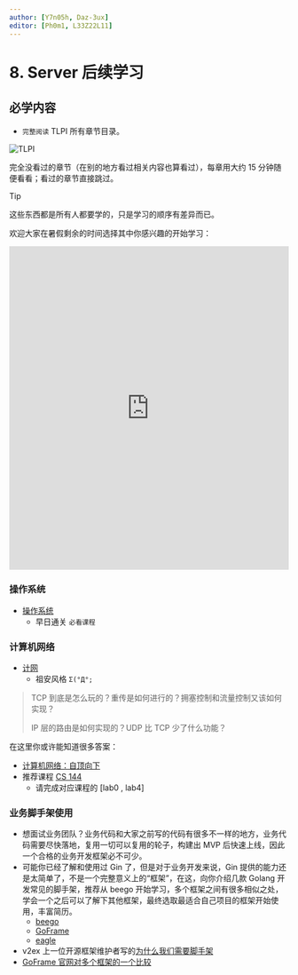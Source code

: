 ```yaml
---
author: [Y7n05h, Daz-3ux]
editor: [Ph0m1, L33Z22L11]
---
```


# 8. Server 后续学习

## 必学内容

- `完整阅读` TLPI 所有章节目录。

![TLPI](https://man7.org/tlpi/cover/TLPI-front-cover-small-256.png)

完全没看过的章节（在别的地方看过相关内容也算看过），每章用大约 15 分钟随便看看；看过的章节直接跳过。

> [!TIP]
>
> 这些东西都是所有人都要学的，只是学习的顺序有差异而已。

欢迎大家在暑假剩余的时间选择其中你感兴趣的开始学习：

<!-- 此处使用 draw.io 提供的嵌入 iframe 功能 -->

<iframe frameborder="0" style="width:100%;height:583px;" src="https://viewer.diagrams.net/?tags=%7B%7D&highlight=0000ff&edit=_blank&layers=1&nav=1#R5Vpbc9o4FP41mtl9oGPL90cbTLYzbdJZMpu0LzsOFsYbY7FCBOivryTLGF%2B4pMUGdpOZRDq6WNKn75yjIwGtP1vfkWA%2B%2FYxDlACohGugDQCEUDFV9o9LNpnEsoxMEJE4zERqIRjF35EUKlK6jEO0KFWkGCc0npeFY5ymaExLsoAQvCpXm%2BCk%2FNV5EKGaYDQOkrr0KQ7pNJPaulLI%2F0BxNJVfNhVZMAvyulKwmAYhXu2INB9ofYIxzVKzdR8lfO3yZcnaDfeUbsdFUEpPafDt41f12Vjf6X%2F%2FRdVH606ZPEW9fJUXdJNPGIVs%2FjKLCZ3iCKdB4hdSj%2BBlGiLercJyRZ1PGM%2BZUGXCfxClGwlmsKSYiaZ0lshStI7p8076K%2B%2FqgyFzg7XsWWQ2MrOgBL9uIbCZZBInSR8nmIhxaxOD%2F25r7pSY4oeV1JdMruICL8lYzj9e9XoPL0%2FR92%2BPnn%2FP1uveoD2Y1eNrs9NQLvQdwjNEyYZVICgJaPxW3juB3ILRtt626Rccs6FARdKll28WSRYt3015FzQgEaKyVQE2S%2BwMoxCJLdC8HQ5N8y1IlnIKAJoJ5Ys6D9LSPjH%2FXfKd601wSnsLgbTLKqj2fC1WOi9nqUj89y3g%2BsCx8h5fSFFkAk8DjtFU5AAXAsfOi9i0sqHI8uruLe%2FN1TSmaDQPBLYrpqDK%2BzBI4ihl6THbD4gc2iBviFC0Pgh9DqGtlTHMKbYqtIcpRdMdxWHYyv7dUsL5vaBql6D4z1NNl0pe7PQD9ZxWKOkSEmx2Ksw51RYHGGvoFbjVihquNtDhwQYskY3hrMTW9xKb8%2FdkYtdY%2FSlOl0yscHYzCnuC5uyvMxSJPnBMQXwb2N4OhbOPnoPC52CseZyxqt1AWbMtxhq3xVjzthi7NapXzVizC8YOgKPmjO3fEGM158oYa90WY50TGauqrVC2gWJGGdAaUi07vvZ%2FFD%2BjI%2FxqOtWq4JdNqTX8nJa0JfA1wBSJ7fIzisPSA%2BDrQm%2F2m1weA7hDrkN9m591PDdv7tVPNg%2BjR%2F%2FL%2BxWs2o2CNdQKnsalNexlIhU%2FT9FcdR7lKGxHx%2B53i87NvXymZyff54%2BPrMz8MFJsNav3MEeErUEasfRos6BoxhJ%2BGsUpQkSIr5VPlVMibOAT1DvlE7wxPmmX9Vnefcwwq5DbHZwa8lVq0xBawGa2TRGG0AOudpppFHbRcZtCfAbvMIsYML%2FeNkU%2FNhdyg8qK%2FJ2PVgxqjemZOIzfqqJfnb%2FDJ%2BmZYrYDYA%2FFKB3gmkeGwsSl0VxaFVnVaMeppt1pTRU1RaduSjcZp%2Bom69y66dcW3mhfWwhP2FWL8D%2FnT1%2F4xvUAxAElwfQB68EVFwKq4KHBtQVvnmkLcY3gmJyT2%2FuEo9ri0mTc2vfr8bPNG%2BOeda1%2B9h6%2FYHs0zu%2F4jHeGHysNWnIkrJZUw4gG6QSTkFXoj1Rdz%2Br28Wy%2B5HdwULlHdIXJ681QtsmV75iy9o3bT3jyWRm2wuGGW71KgFnv%2BCJedS6BIAOObJ5le5HZeZnBs8XTDJHL32Z0gbx2VZ5TrpL%2FB5TTO6Jc9QpgG4I8Qrn33%2F9V7GluX%2Fca4GoDA3ZggGFbUTXuODMvm1ko7ia73Im%2B1ms%2B3a54Pk6DqYVdmtqc5pe%2BaLC4nCds4KnieMUSQ%2F5OqoimXPvZpxqIaES3U0cKthU96y8JU4xw%2BCcK40X9dPsbGy6r6%2F1%2BtVjB62NiW0%2BaBO9cHliAwwEev%2FJDSQ2wO5wEaXQ7eOmXx%2BsMsSa9kVv3%2FeGpOCymwZwnU0zRcSBegvFrJKB7WNIkTpGUhwF5fWCtYioc4A%2BKeHWc%2BWjMca%2B%2FTJ5M4HgMqi%2BTU8x7PAvcatWlcYwa3FYD2sb70WbZ4s165uwUD%2F81%2Fwc%3D"></iframe>

### 操作系统

- [操作系统](../preparation/os)
  - 早日通关 `必看课程`

### 计算机网络
- [计网](../preparation/linux-network-programming)
  - 祖安风格 `Σ(°Д°;`

> TCP 到底是怎么玩的？重传是如何进行的？拥塞控制和流量控制又该如何实现？
>
> IP 层的路由是如何实现的？UDP 比 TCP 少了什么功能？

在这里你或许能知道很多答案：

- [计算机网络：自顶向下](https://book.douban.com/subject/36081529/)
- 推荐课程 [CS 144](https://csdiy.wiki/%E8%AE%A1%E7%AE%97%E6%9C%BA%E7%BD%91%E7%BB%9C/CS144/)
    - 请完成对应课程的 [lab0 , lab4]

### 业务脚手架使用
- 想面试业务团队？业务代码和大家之前写的代码有很多不一样的地方，业务代码需要尽快落地，复用一切可以复用的轮子，构建出 MVP 后快速上线，因此一个合格的业务开发框架必不可少。
- 可能你已经了解和使用过 Gin 了，但是对于业务开发来说，Gin 提供的能力还是太简单了，不是一个完整意义上的“框架”，在这，向你介绍几款 Golang 开发常见的脚手架，推荐从 beego 开始学习，多个框架之间有很多相似之处，学会一个之后可以了解下其他框架，最终选取最适合自己项目的框架开始使用，丰富简历。
    - [beego](https://github.com/beego/beego)
    - [GoFrame](https://github.com/gogf/gf)
    - [eagle](https://github.com/go-eagle/eagle)
- v2ex 上一位开源框架维护者写的[为什么我们需要脚手架](https://v2ex.com/t/1059001)
- [GoFrame 官网对多个框架的一个比较](https://goframe.org/pages/viewpage.action?pageId=3673375)
